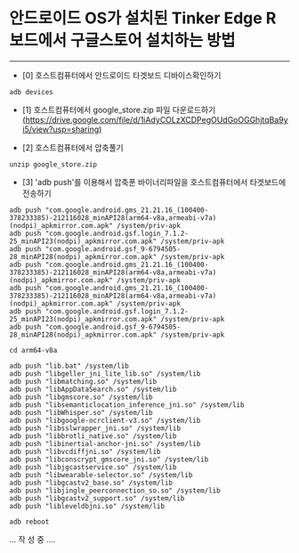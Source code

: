 # 안드로이드 OS가 설치된 Tinker Edge R 보드에서 구글스토어 설치하는 방법 

***
* [0] 호스트컴퓨터에서 안드로이드 타겟보드 디바이스확인하기
```
adb devices
```

* [1] 호스트컴퓨터에서 google_store.zip 파일 다운로드하기 
   [(https://drive.google.com/file/d/1iAdyCOLzXCDPegOUdGoOGGhjtqBa9yi5/view?usp=sharing)](https://drive.google.com/file/d/1iAdyCOLzXCDPegOUdGoOGGhjtqBa9yi5/view?usp=sharing)
  
* [2] 호스트컴퓨터에서 압축풀기
```
unzip google_store.zip
```

* [3] 'adb push'를 이용해서 압축푼 바이너리파일을 호스트컴퓨터에서 타겟보드에 전송하기
```
adb push "com.google.android.gms_21.21.16_(100400-378233385)-212116028_minAPI28(arm64-v8a,armeabi-v7a)(nodpi)_apkmirror.com.apk" /system/priv-apk
adb push "com.google.android.gsf.login_7.1.2-25_minAPI23(nodpi)_apkmirror.com.apk" /system/priv-apk
adb push "com.google.android.gsf_9-6794505-28_minAPI28(nodpi)_apkmirror.com.apk" /system/priv-apk
adb push "com.google.android.gms_21.21.16_(100400-378233385)-212116028_minAPI28(arm64-v8a,armeabi-v7a)(nodpi)_apkmirror.com.apk" /system/priv-apk
adb push "com.google.android.gms_21.21.16_(100400-378233385)-212116028_minAPI28(arm64-v8a,armeabi-v7a)(nodpi)_apkmirror.com.apk" /system/priv-apk
adb push "com.google.android.gsf.login_7.1.2-25_minAPI23(nodpi)_apkmirror.com.apk" /system/priv-apk
adb push "com.google.android.gsf_9-6794505-28_minAPI28(nodpi)_apkmirror.com.apk" /system/priv-apk

cd arm64-v8a

adb push "lib.bat" /system/lib
adb push "libgeller_jni_lite_lib.so" /system/lib
adb push "libmatching.so" /system/lib
adb push "libAppDataSearch.so" /system/lib
adb push "libgmscore.so" /system/lib
adb push "libsemanticlocation_inference_jni.so" /system/lib
adb push "libWhisper.so" /system/lib
adb push "libgoogle-ocrclient-v3.so" /system/lib
adb push "libsslwrapper_jni.so" /system/lib
adb push "libbrotli_native.so" /system/lib
adb push "libinertial-anchor-jni.so" /system/lib
adb push "libvcdiffjni.so" /system/lib
adb push "libconscrypt_gmscore_jni.so" /system/lib
adb push "libjgcastservice.so" /system/lib
adb push "libwearable-selector.so" /system/lib
adb push "libgcastv2_base.so" /system/lib
adb push "libjingle_peerconnection_so.so" /system/lib
adb push "libgcastv2_support.so" /system/lib
adb push "libleveldbjni.so" /system/lib

adb reboot
```


... 작 성 중 ....
